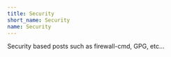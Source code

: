 ```yaml
---
title: Security
short_name: Security
name: Security
---
```


Security based posts such as firewall-cmd, GPG, etc...